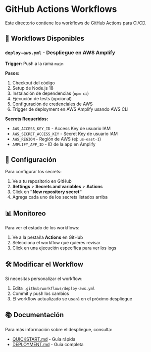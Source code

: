 # GitHub Actions Workflows

Este directorio contiene los workflows de GitHub Actions para CI/CD.

## 📄 Workflows Disponibles

### `deploy-aws.yml` - Despliegue en AWS Amplify

**Trigger:** Push a la rama `main`

**Pasos:**
1. Checkout del código
2. Setup de Node.js 18
3. Instalación de dependencias (`npm ci`)
4. Ejecución de tests (opcional)
5. Configuración de credenciales de AWS
6. Trigger de deployment en AWS Amplify usando AWS CLI

**Secrets Requeridos:**
- `AWS_ACCESS_KEY_ID` - Access Key de usuario IAM
- `AWS_SECRET_ACCESS_KEY` - Secret Key de usuario IAM
- `AWS_REGION` - Región de AWS (ej: `us-east-1`)
- `AMPLIFY_APP_ID` - ID de la app en Amplify

## 🔧 Configuración

Para configurar los secrets:

1. Ve a tu repositorio en GitHub
2. **Settings** > **Secrets and variables** > **Actions**
3. Click en **"New repository secret"**
4. Agrega cada uno de los secrets listados arriba

## 📊 Monitoreo

Para ver el estado de los workflows:

1. Ve a la pestaña **Actions** en GitHub
2. Selecciona el workflow que quieres revisar
3. Click en una ejecución específica para ver los logs

## 🛠️ Modificar el Workflow

Si necesitas personalizar el workflow:

1. Edita `.github/workflows/deploy-aws.yml`
2. Commit y push los cambios
3. El workflow actualizado se usará en el próximo despliegue

## 📚 Documentación

Para más información sobre el despliegue, consulta:
- [QUICKSTART.md](../../QUICKSTART.md) - Guía rápida
- [DEPLOYMENT.md](../../DEPLOYMENT.md) - Guía completa
